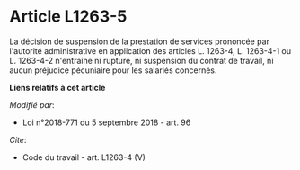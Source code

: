 # Article L1263-5

La décision de suspension de la prestation de services prononcée par l'autorité administrative en application des articles L.
1263-4, L. 1263-4-1 ou L. 1263-4-2 n'entraîne ni rupture, ni suspension du contrat de travail, ni aucun préjudice pécuniaire
pour les salariés concernés.

**Liens relatifs à cet article**

_Modifié par_:

  - Loi n°2018-771 du 5 septembre 2018 - art. 96

_Cite_:

  - Code du travail - art. L1263-4 (V)
